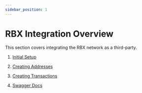 ```yaml
---
sidebar_position: 1
---
```


# RBX Integration Overview

This section covers integrating the RBX network as a third-party.

1. [Initial Setup](./setup)

2. [Creating Addresses](./address-creation)

3. [Creating Transactions](./transaction-creation)

4. [Swagger Docs](./swagger)